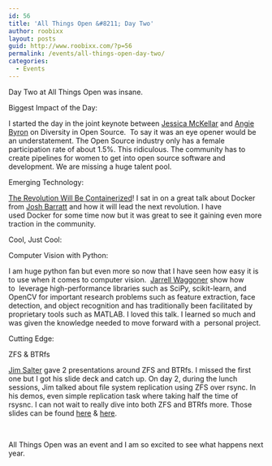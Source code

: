 ```yaml
---
id: 56
title: 'All Things Open &#8211; Day Two'
author: roobixx
layout: posts
guid: http://www.roobixx.com/?p=56
permalink: /events/all-things-open-day-two/
categories:
  - Events
---
```

Day Two at All Things Open was insane.

Biggest Impact of the Day:

I started the day in the joint keynote between <a href="https://twitter.com/jessicamckellar" target="_blank">Jessica McKellar</a> and <a title="https://twitter.com/webchick" href="https://twitter.com/webchick" target="_blank">Angie Byron</a> on Diversity in Open Source.  To say it was an eye opener would be an understatement. The Open Source industry only has a female participation rate of about 1.5%. This ridiculous. The community has to create pipelines for women to get into open source software and development. We are missing a huge talent pool.

Emerging Technology:

[The Revolution Will Be Containerized][1]! I sat in on a great talk about Docker from [Josh Barratt][2] and how it will lead the next revolution. I have used Docker for some time now but it was great to see it gaining even more traction in the community.

Cool, Just Cool:

Computer Vision with Python:

I am huge python fan but even more so now that I have seen how easy it is to use when it comes to computer vision.  <a href="http://www.malloc47.com/" target="_blank">Jarrell Waggoner</a> show how to  leverage high-performance libraries such as SciPy, scikit-learn, and OpenCV for important research problems such as feature extraction, face detection, and object recognition and has traditionally been facilitated by proprietary tools such as MATLAB. I loved this talk. I learned so much and was given the knowledge needed to move forward with a  personal project.

Cutting Edge:

ZFS & BTRfs

<a href="http://www.atoschedule.com/speakers/jim-salter" target="_blank">Jim Salter</a> gave 2 presentations around ZFS and BTRfs. I missed the first one but I got his slide deck and catch up. On day 2, during the lunch sessions, Jim talked about file system replication using ZFS over rsync. In his demos, even simple replication task where taking half the time of rsysnc. I can not wait to really dive into both ZFS and BTRfs more. Those slides can be found <a href="http://jrs-s.net/presentations/hot_btred_zfs/img0.html" target="_blank">here</a> & <a href="http://jrs-s.net/presentations/fs_replication/img0.html" target="_blank">here</a>.

&nbsp;

All Things Open was an event and I am so excited to see what happens next year.

&nbsp;

 [1]: http://www.atoschedule.com/events/the-revolution-will-be-containerized
 [2]: http://www.atoschedule.com/speakers/josh-barratt
